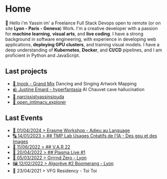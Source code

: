 # Home

👋 Hello i'm Yassin im' a Freelance Full Stack Devops open to remote (or on site **Lyon - Paris - Geneva**) Work. I'm a creative developer with a passion for **machine learning**, **visual arts**, and **live coding**. I have a strong background in software engineering, with experience in developing web applications, **deploying GPU clusters**, and training visual models. I have a deep understanding of **Kubernetes**, **Docker**, and **CI/CD** pipelines, and I am proficient in Python and JavaScript.


## Last projects
- [🧱 Inook - Grand Mix](projects/grandmix/grandmix.md) Dancing and Singing Artwork Mapping
- [🪨 Justine Emard - hyperfantasia](projects/hyperfantasia/hyperfantasia.md) AI Chauvet cave hallucination
- [👃 narcissistyassinsiouda](projects/narcissistyassinsiouda/narcissistyassinsiouda.md)
- [🤳 open_intimacy_explorer](projects/open_intimacy_explorer/open_intimacy_explorer.md)

## Last Events
- [🎪 01/04/2024 > Erasme Workshop - Adieu au Language](https://erasme.org/Carnaval-digital-pirate-CONTACTS)
- [🔠 14/01/2023 > ## TMP Lab Usages Créatifs de l'IA - Des gpu et des Images ](https://www.tmplab.org/2023/01/19/conference-usages-creatifs-de-lia-slides-et-videos/)
- [🎤️ 11/06/2022 > ## V.A.R 22](https://www.facebook.com/events/292785289725055/?ref=newsfeed)
- [👶 20/04/2022 > ## Plasma Live #1](https://www.facebook.com/theshowmustgo.live/videos/1197645807456357)
- [🌈 05/03/2022 >  Grrrnd Zero - Lyon  ](livecoding5mars.github.io)
- [🖼 12/02/2022 > Algorêve #2 Boomerang - Lyon ](https://www.facebook.com/events/313381640814777/)
-  🤿 23/04/2021 > VFG Residency - Toi Toi 
